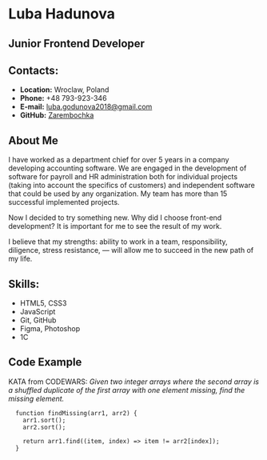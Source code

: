 # Luba Hadunova

## Junior Frontend Developer

## Contacts:
  * **Location:** Wroclaw, Poland
  * **Phone:** +48 793-923-346
  * **E-mail:** luba.godunova2018@gmail.com
  * **GitHub:** [Zarembochka](https://github.com/Zarembochka)

## About Me
  I have worked as a department chief for over 5 years in a company developing accounting software. We are engaged in the development of software for payroll and HR administration both for individual projects (taking into account the specifics of customers) and independent software that could be used by any organization. My team has more than 15 successful implemented projects.
  
  Now I decided to try something new. Why did I choose front-end development? It is important for me to see the result of my work. 
  
  I believe that my strengths: ability to work in a team, responsibility, diligence, stress resistance, — will allow me to succeed in the new path of my life.  

## Skills:
  * HTML5, CSS3
  * JavaScript
  * Git, GitHub
  * Figma, Photoshop
  * 1C  

## Code Example
  KATA from CODEWARS: *Given two integer arrays where the second array is a shuffled duplicate of the first array with one element missing, find the missing element.*

  ```
    function findMissing(arr1, arr2) {
      arr1.sort();
      arr2.sort();

      return arr1.find((item, index) => item != arr2[index]);
    }
  ```
